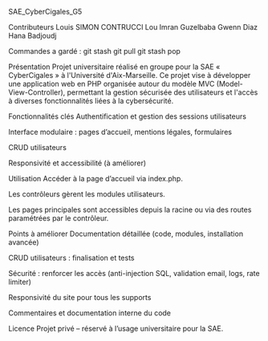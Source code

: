 SAE_CyberCigales_G5

Contributeurs
Louis SIMON
CONTRUCCI Lou
Imran Guzelbaba
Gwenn Diaz
Hana Badjoudj

Commandes a gardé :
git stash
git pull
git stash pop

Présentation
Projet universitaire réalisé en groupe pour la SAE « CyberCigales » à l'Université d'Aix-Marseille. Ce projet vise à développer une application web en PHP organisée autour du modèle MVC (Model-View-Controller), permettant la gestion sécurisée des utilisateurs et l'accès à diverses fonctionnalités liées à la cybersécurité.

Fonctionnalités clés
Authentification et gestion des sessions utilisateurs

Interface modulaire : pages d’accueil, mentions légales, formulaires

CRUD utilisateurs

Responsivité et accessibilité (à améliorer)

Utilisation
Accéder à la page d’accueil via index.php.

Les contrôleurs gèrent les modules utilisateurs.

Les pages principales sont accessibles depuis la racine ou via des routes paramétrées par le contrôleur.

Points à améliorer
Documentation détaillée (code, modules, installation avancée)

CRUD utilisateurs : finalisation et tests

Sécurité : renforcer les accès (anti-injection SQL, validation email, logs, rate limiter)

Responsivité du site pour tous les supports

Commentaires et documentation interne du code

Licence
Projet privé – réservé à l’usage universitaire pour la SAE.
